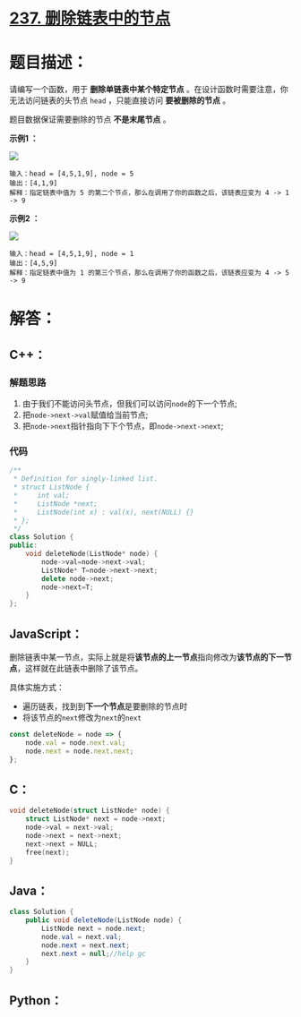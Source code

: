 # [237. 删除链表中的节点](https://leetcode-cn.com/problems/delete-node-in-a-linked-list/)

# 题目描述：

请编写一个函数，用于 **删除单链表中某个特定节点** 。在设计函数时需要注意，你无法访问链表的头节点 `head` ，只能直接访问 **要被删除的节点** 。

题目数据保证需要删除的节点 **不是末尾节点** 。



**示例1 ：**

![](https://assets.leetcode.com/uploads/2020/09/01/node1.jpg)

```
输入：head = [4,5,1,9], node = 5
输出：[4,1,9]
解释：指定链表中值为 5 的第二个节点，那么在调用了你的函数之后，该链表应变为 4 -> 1 -> 9
```

**示例2 ：**

![](https://assets.leetcode.com/uploads/2020/09/01/node2.jpg)

```
输入：head = [4,5,1,9], node = 1
输出：[4,5,9]
解释：指定链表中值为 1 的第三个节点，那么在调用了你的函数之后，该链表应变为 4 -> 5 -> 9
```



# 解答：

## C++：

### 解题思路
1. 由于我们不能访问头节点，但我们可以访问`node`的下一个节点;
2. 把`node->next->val`赋值给当前节点;
3. 把`node->next`指针指向下下个节点，即`node->next->next`;

### 代码

```cpp
/**
 * Definition for singly-linked list.
 * struct ListNode {
 *     int val;
 *     ListNode *next;
 *     ListNode(int x) : val(x), next(NULL) {}
 * };
 */
class Solution {
public:
    void deleteNode(ListNode* node) {
        node->val=node->next->val;
        ListNode* T=node->next->next;
        delete node->next;
        node->next=T;
    }
};
```

## JavaScript：

删除链表中某一节点，实际上就是将**该节点的上一节点**指向修改为**该节点的下一节点**，这样就在此链表中删除了该节点。

具体实施方式：
- 遍历链表，找到到**下一个节点**是要删除的节点时
- 将该节点的`next`修改为`next`的`next`

```JavaScript
const deleteNode = node => {
    node.val = node.next.val;
    node.next = node.next.next;
};
```

## C：
```c
void deleteNode(struct ListNode* node) {
    struct ListNode* next = node->next;
    node->val = next->val;
    node->next = next->next;
    next->next = NULL;
    free(next);
}
```

## Java：
```java
class Solution {
    public void deleteNode(ListNode node) {
        ListNode next = node.next;
        node.val = next.val;
        node.next = next.next;
        next.next = null;//help gc
    }
}
```

## Python：

```python

```
